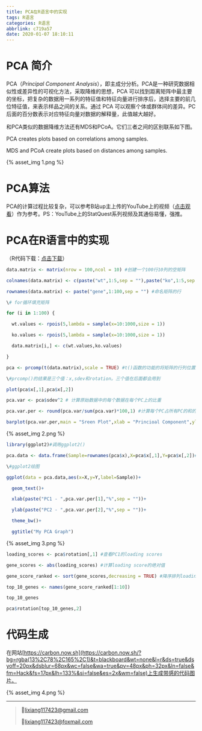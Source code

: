 ```yaml
---
title: PCA在R语言中的实现
tags: R语言
categories: R语言
abbrlink: c719a57
date: 2020-01-07 18:10:11
---
```


# PCA 简介

PCA（*Principal Component Analysis*），即主成分分析。PCA是一种研究数据相似性或差异性的可视化方法，采取降维的思想，PCA 可以找到距离矩阵中最主要的坐标，把复杂的数据用一系列的特征值和特征向量进行排序后，选择主要的前几位特征值，来表示样品之间的关系。通过 PCA 可以观察个体或群体间的差异。PC 后面的百分数表示对应特征向量对数据的解释量，此值越大越好。

<!-- more -->

和PCA类似的数据降维方法还有MDS和PCoA。它们三者之间的区别联系如下图。

PCA creates plots based on correlations among samples.

MDS and PCoA create plots based on distances among samples.



{% asset_img 1.png %}

# PCA算法

PCA的计算过程比较复杂，可以参考B站up主上传的YouTube上的视频（[点击观看](https://www.bilibili.com/video/av35447404?from=search&seid=1532616759578227057)）作为参考。PS：YouTube上的StatQuest系列视频及其通俗易懂，强推。

# PCA在R语言中的实现

（R代码下载：[点击下载](https://pan.baidu.com/s/1hLwiBLDvk2uiJBj-q1yFwg)）

```R
data.matrix <- matrix(nrow = 100,ncol = 10) #创建一个100行10列的空矩阵

colnames(data.matrix) <- c(paste("wt",1:5,sep = ""),paste("ko",1:5,sep = "")) #命名矩阵的列

rownames(data.matrix) <- paste("gene",1:100,sep = "") #命名矩阵的行

\# for循环填充矩阵

for (i in 1:100) {

  wt.values <- rpois(5,lambda = sample(x=10:1000,size = 1))

  ko.values <- rpois(5,lambda = sample(x=10:1000,size = 1))

  data.matrix[i,] <- c(wt.values,ko.values)

}

pca <- prcomp(t(data.matrix),scale = TRUE) #t()函数的功能的将矩阵的行列位置进行置换，本例中研究的是“样本”，不是“Gene”

\#prcomp()的结果是三个值：x,sdev和rotation。三个值在后面都会用到

plot(pca$x[,1],pca$x[,2])

pca.var <- pca$sdev^2 # 计算原始数据中的每个数据在每个PC上的比重

pca.var.per <- round(pca.var/sum(pca.var)*100,1) #计算每个PC占所有PC的和的比列

barplot(pca.var.per,main = "Sreen Plot",xlab = "Princioal Component",ylab = "percent Variation")#柱状图显示每个PC所占的比列
```





{% asset_img 2.png %}

```R
library(ggplot2)#调用ggplot2()

pca.data <- data.frame(Sample=rownames(pca$x),X=pca$x[,1],Y=pca$x[,2])#创建数据框

\#ggplot2绘图

ggplot(data = pca.data,aes(x=X,y=Y,label=Sample))+

  geom_text()+

  xlab(paste("PC1 - ",pca.var.per[1],"%",sep = ""))+

  ylab(paste("PC2 - ",pca.var.per[2],"%",sep = ""))+

  theme_bw()+

  ggtitle("My PCA Graph")
```





{% asset_img 3.png %}

```R
loading_scores <- pca$rotation[,1] #查看PC1的loading scores

gene_scores <- abs(loading_scores) #计算loading score的绝对值

gene_score_ranked <- sort(gene_scores,decreasing = TRUE) #降序排列loading scores

top_10_genes <- names(gene_score_ranked[1:10])

top_10_genes

pca$rotation[top_10_genes,2]
```



# 代码生成

在网站[https://carbon.now.sh](https://carbon.now.sh/?bg=rgba(13%2C78%2C165%2C1)&t=blackboard&wt=none&l=r&ds=true&dsyoff=20px&dsblur=68px&wc=false&wa=true&pv=48px&ph=32px&ln=false&fm=Hack&fs=17px&lh=133%&si=false&es=2x&wm=false)上生成带感的代码图片。



{% asset_img 4.png %}

---

>💌lixiang117423@gmail.com
>
>💌lixiang117423@foxmail.com
